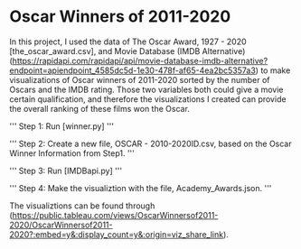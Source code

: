 # Oscar Winners of 2011-2020

In this project, I used the data of The Oscar Award, 1927 - 2020 [the_oscar_award.csv], and Movie Database (IMDB Alternative)
(https://rapidapi.com/rapidapi/api/movie-database-imdb-alternative?endpoint=apiendpoint_4585dc5d-1e30-478f-af65-4ea2bc5357a3)
 to make visualizations of Oscar winners of 2011-2020 sorted by the number of Oscars and the IMDB rating. Those two variables both could give a movie certain qualification, and therefore the visualizations I created can provide the overall ranking of these films won the Oscar.

'''
Step 1: Run [winner.py]
'''

'''
Step 2: Create a new file, OSCAR - 2010-2020ID.csv, based on the Oscar Winner Information from Step1.
'''

'''
Step 3: Run [IMDBapi.py]
'''

'''
Step 4: Make the visualiztion with the file, Academy_Awards.json.
'''

The visualiztions can be found through (https://public.tableau.com/views/OscarWinnersof2011-2020/OscarWinnersof2011-2020?:embed=y&:display_count=y&:origin=viz_share_link).
